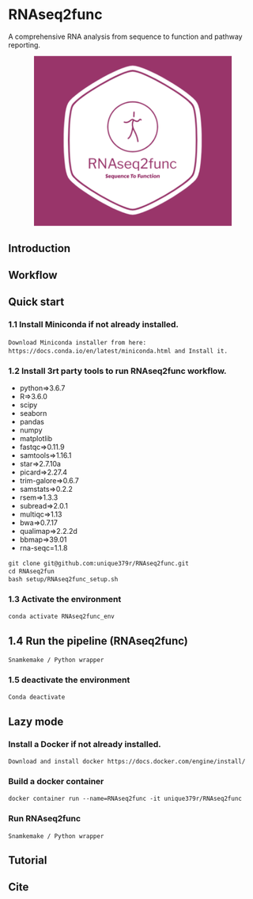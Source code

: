 # RNAseq2func
A comprehensive RNA analysis from sequence to function and pathway reporting.


<p align="center">
  <img width="400" alt="RNAseq2func_logo" src="https://raw.githubusercontent.com/unique379r/RNAseq2func/main/images/RNAseq2func_logo.png">
</p>


## Introduction

## Workflow

## Quick start

### 1.1 Install Miniconda if not already installed.

`Download Miniconda installer from here: https://docs.conda.io/en/latest/miniconda.html and Install it.`

### 1.2 Install 3rt party tools to run RNAseq2func workflow.

  - python=>3.6.7
  - R=>3.6.0
  - scipy
  - seaborn
  - pandas
  - numpy
  - matplotlib
  - fastqc=>0.11.9
  - samtools=>1.16.1
  - star=>2.7.10a
  - picard=>2.27.4
  - trim-galore=>0.6.7
  - samstats=>0.2.2
  - rsem=>1.3.3
  - subread=>2.0.1
  - multiqc=>1.13
  - bwa=>0.7.17
  - qualimap=>2.2.2d
  - bbmap=>39.01
  - rna-seqc=1.1.8

```
git clone git@github.com:unique379r/RNAseq2func.git
cd RNAseq2fun
bash setup/RNAseq2func_setup.sh
```


### 1.3 Activate the environment

```
conda activate RNAseq2func_env
```


## 1.4 Run the pipeline (RNAseq2func)

```
Snamkemake / Python wrapper
```

### 1.5 deactivate the environment

```
Conda deactivate
```

## Lazy mode

### Install a Docker if not already installed.

```
Download and install docker https://docs.docker.com/engine/install/
```

### Build a docker container 

```
docker container run --name=RNAseq2func -it unique379r/RNAseq2func
```

### Run RNAseq2func

```
Snamkemake / Python wrapper
```

## Tutorial

## Cite


